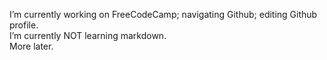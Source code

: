 I’m currently working on FreeCodeCamp; navigating Github; editing Github profile.  <br>
I’m currently NOT learning markdown.  <br>
More later.  
